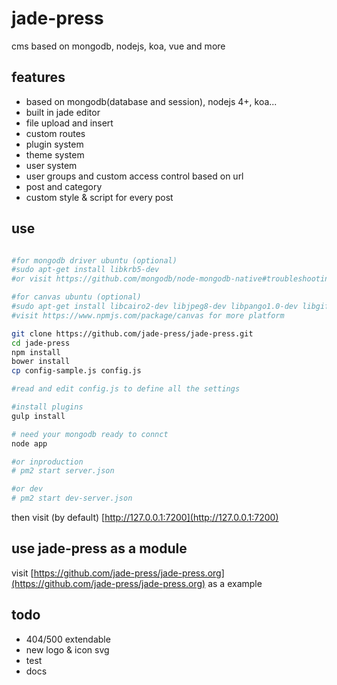 # jade-press
cms based on mongodb, nodejs, koa, vue and more

## features

- based on mongodb(database and session), nodejs 4+, koa...
- built in jade editor
- file upload and insert
- custom routes
- plugin system
- theme system
- user system
- user groups and custom access control based on url
- post and category
- custom style & script for every post

## use
```bash

#for mongodb driver ubuntu (optional)
#sudo apt-get install libkrb5-dev
#or visit https://github.com/mongodb/node-mongodb-native#troubleshooting for more

#for canvas ubuntu (optional)
#sudo apt-get install libcairo2-dev libjpeg8-dev libpango1.0-dev libgif-dev build-essential g++
#visit https://www.npmjs.com/package/canvas for more platform

git clone https://github.com/jade-press/jade-press.git
cd jade-press
npm install
bower install
cp config-sample.js config.js

#read and edit config.js to define all the settings 

#install plugins
gulp install

# need your mongodb ready to connct
node app

#or inproduction
# pm2 start server.json

#or dev
# pm2 start dev-server.json

```

then visit (by default) [http://127.0.0.1:7200](http://127.0.0.1:7200)

## use jade-press as a module

visit [https://github.com/jade-press/jade-press.org](https://github.com/jade-press/jade-press.org) as a example

## todo
- 404/500 extendable
- new logo & icon svg
- test
- docs


